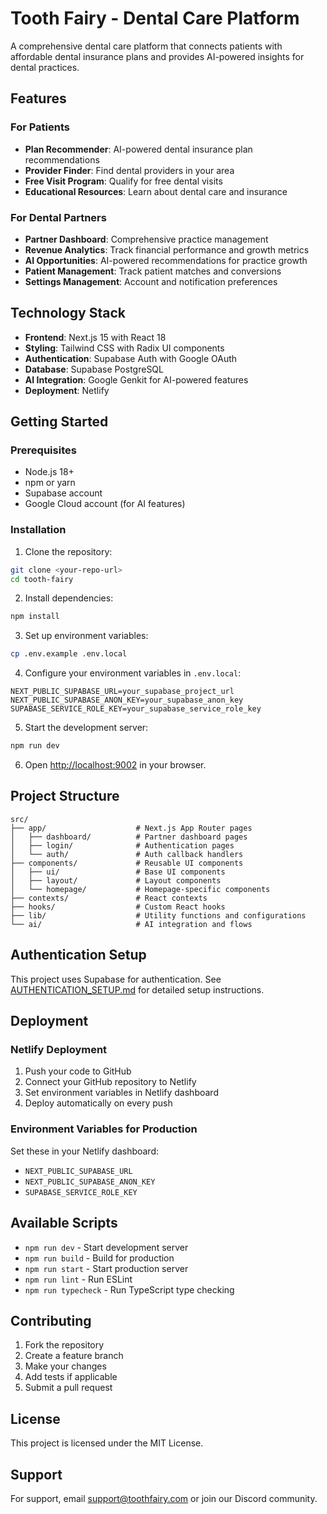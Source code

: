 # Tooth Fairy - Dental Care Platform

A comprehensive dental care platform that connects patients with affordable dental insurance plans and provides AI-powered insights for dental practices.

## Features

### For Patients
- **Plan Recommender**: AI-powered dental insurance plan recommendations
- **Provider Finder**: Find dental providers in your area
- **Free Visit Program**: Qualify for free dental visits
- **Educational Resources**: Learn about dental care and insurance

### For Dental Partners
- **Partner Dashboard**: Comprehensive practice management
- **Revenue Analytics**: Track financial performance and growth metrics
- **AI Opportunities**: AI-powered recommendations for practice growth
- **Patient Management**: Track patient matches and conversions
- **Settings Management**: Account and notification preferences

## Technology Stack

- **Frontend**: Next.js 15 with React 18
- **Styling**: Tailwind CSS with Radix UI components
- **Authentication**: Supabase Auth with Google OAuth
- **Database**: Supabase PostgreSQL
- **AI Integration**: Google Genkit for AI-powered features
- **Deployment**: Netlify

## Getting Started

### Prerequisites

- Node.js 18+ 
- npm or yarn
- Supabase account
- Google Cloud account (for AI features)

### Installation

1. Clone the repository:
```bash
git clone <your-repo-url>
cd tooth-fairy
```

2. Install dependencies:
```bash
npm install
```

3. Set up environment variables:
```bash
cp .env.example .env.local
```

4. Configure your environment variables in `.env.local`:
```env
NEXT_PUBLIC_SUPABASE_URL=your_supabase_project_url
NEXT_PUBLIC_SUPABASE_ANON_KEY=your_supabase_anon_key
SUPABASE_SERVICE_ROLE_KEY=your_supabase_service_role_key
```

5. Start the development server:
```bash
npm run dev
```

6. Open [http://localhost:9002](http://localhost:9002) in your browser.

## Project Structure

```
src/
├── app/                    # Next.js App Router pages
│   ├── dashboard/          # Partner dashboard pages
│   ├── login/              # Authentication pages
│   └── auth/               # Auth callback handlers
├── components/             # Reusable UI components
│   ├── ui/                 # Base UI components
│   ├── layout/             # Layout components
│   └── homepage/           # Homepage-specific components
├── contexts/               # React contexts
├── hooks/                  # Custom React hooks
├── lib/                    # Utility functions and configurations
└── ai/                     # AI integration and flows
```

## Authentication Setup

This project uses Supabase for authentication. See [AUTHENTICATION_SETUP.md](./AUTHENTICATION_SETUP.md) for detailed setup instructions.

## Deployment

### Netlify Deployment

1. Push your code to GitHub
2. Connect your GitHub repository to Netlify
3. Set environment variables in Netlify dashboard
4. Deploy automatically on every push

### Environment Variables for Production

Set these in your Netlify dashboard:

- `NEXT_PUBLIC_SUPABASE_URL`
- `NEXT_PUBLIC_SUPABASE_ANON_KEY`
- `SUPABASE_SERVICE_ROLE_KEY`

## Available Scripts

- `npm run dev` - Start development server
- `npm run build` - Build for production
- `npm run start` - Start production server
- `npm run lint` - Run ESLint
- `npm run typecheck` - Run TypeScript type checking

## Contributing

1. Fork the repository
2. Create a feature branch
3. Make your changes
4. Add tests if applicable
5. Submit a pull request

## License

This project is licensed under the MIT License.

## Support

For support, email support@toothfairy.com or join our Discord community.
